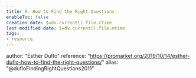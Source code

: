 ```yaml
---
title: R- How to Find the Right Questions
enableToc: false
creation date: $=dv.current().file.ctime
last modified date: $=dv.current().file.mtime
tags:
- resource
---
```

author: "Esther Duflo"
reference: "https://promarket.org/2019/10/14/esther-duflo-how-to-find-the-right-questions/"
alias: "@dufloFindingRightQuestions2011"

